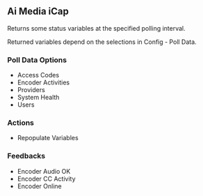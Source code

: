 ## Ai Media iCap

Returns some status variables at the specified polling interval.

Returned variables depend on the selections in Config - Poll Data.

### Poll Data Options

- Access Codes
- Encoder Activities
- Providers
- System Health
- Users

### Actions

- Repopulate Variables

### Feedbacks

- Encoder Audio OK
- Encoder CC Activity
- Encoder Online
